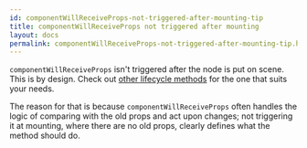```yaml
---
id: componentWillReceiveProps-not-triggered-after-mounting-tip
title: componentWillReceiveProps not triggered after mounting
layout: docs
permalink: componentWillReceiveProps-not-triggered-after-mounting-tip.html
---
```


`componentWillReceiveProps` isn't triggered after the node is put on scene. This is by design. Check out [other lifecycle methods](component-specs.html) for the one that suits your needs.

The reason for that is because `componentWillReceiveProps` often handles the logic of comparing with the old props and act upon changes; not triggering it at mounting, where there are no old props, clearly defines what the method should do.
